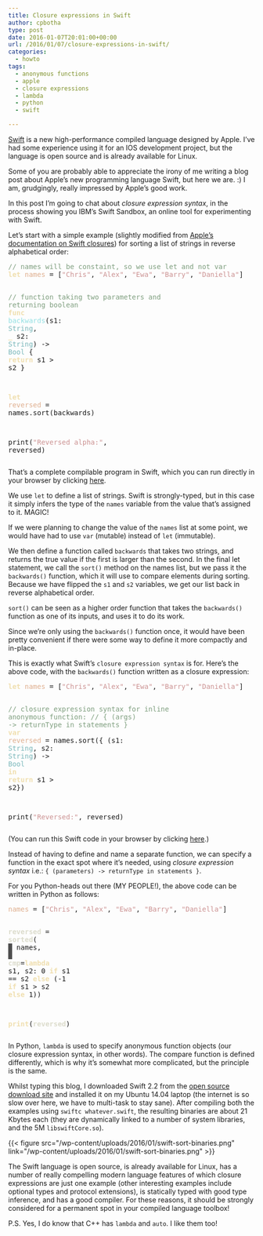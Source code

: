 ```yaml
---
title: Closure expressions in Swift
author: cpbotha
type: post
date: 2016-01-07T20:01:00+00:00
url: /2016/01/07/closure-expressions-in-swift/
categories:
  - howto
tags:
  - anonymous functions
  - apple
  - closure expressions
  - lambda
  - python
  - swift

---
```

[Swift][1] is a new high-performance compiled language designed by Apple. I’ve had some experience using it for an IOS development project, but the language is open source and is already available for Linux. 

Some of you are probably able to appreciate the irony of me writing a blog post about Apple’s new programming language Swift, but here we are. :) I am, grudgingly, really impressed by Apple’s good work. 

In this post I’m going to chat about _closure expression syntax_, in the process showing you IBM’s Swift Sandbox, an online tool for experimenting with Swift. 

Let’s start with a simple example (slightly modified from [Apple’s documentation on Swift closures][2]) for sorting a list of strings in reverse alphabetical order: 

<div class="org-src-container">
<pre class="src src-swift"><span style="color: #7F9F7F;">// names will be constaint, so we use let and not var</span>
<span style="color: #F0DFAF; font-weight: bold;">let</span> <span style="color: #DFAF8F;">names </span>= [<span style="color: #CC9393;">"Chris"</span>, <span style="color: #CC9393;">"Alex"</span>, <span style="color: #CC9393;">"Ewa"</span>, <span style="color: #CC9393;">"Barry"</span>, <span style="color: #CC9393;">"Daniella"</span>]

<span style="color: #7F9F7F;">// function taking two parameters and returning boolean</span>
<span style="color: #F0DFAF; font-weight: bold;">func</span> <span style="color: #93E0E3;">backwards</span>(s1: <span style="color: #7CB8BB;">String</span>, <span style="color: #F0DFAF; font-weight: bold;">_</span> s2: <span style="color: #7CB8BB;">String</span>) -&gt; <span style="color: #7CB8BB;">Bool</span> {
    <span style="color: #F0DFAF; font-weight: bold;">return</span> s1 &gt; s2
}

<span style="color: #F0DFAF; font-weight: bold;">let</span> <span style="color: #DFAF8F;">reversed </span>= names.sort(backwards)

print(<span style="color: #CC9393;">"Reversed alpha:"</span>, reversed)
</pre>
</div>

That’s a complete compilable program in Swift, which you can run directly in your browser by clicking [here][3]. 

We use `let` to define a list of strings. Swift is strongly-typed, but in this case it simply infers the type of the `names` variable from the value that’s assigned to it. MAGIC! 

If we were planning to change the value of the `names` list at some point, we would have had to use `var` (mutable) instead of `let` (immutable). 

We then define a function called `backwards` that takes two strings, and returns the true value if the first is larger than the second. In the final let statement, we call the `sort()` method on the names list, but we pass it the `backwards()` function, which it will use to compare elements during sorting. Because we have flipped the `s1` and `s2` variables, we get our list back in reverse alphabetical order. 

`sort()` can be seen as a higher order function that takes the `backwards()` function as one of its inputs, and uses it to do its work. 

Since we’re only using the `backwards()` function once, it would have been pretty convenient if there were some way to define it more compactly and in-place. 

This is exactly what Swift’s `closure expression syntax` is for. Here’s the above code, with the `backwards()` function written as a closure expression: 

<div class="org-src-container">
<pre class="src src-swift"><span style="color: #F0DFAF; font-weight: bold;">let</span> <span style="color: #DFAF8F;">names </span>= [<span style="color: #CC9393;">"Chris"</span>, <span style="color: #CC9393;">"Alex"</span>, <span style="color: #CC9393;">"Ewa"</span>, <span style="color: #CC9393;">"Barry"</span>, <span style="color: #CC9393;">"Daniella"</span>]

<span style="color: #7F9F7F;">// closure expression syntax for inline anonymous function:</span>
<span style="color: #7F9F7F;">// { (args) -&gt; returnType in statements }</span>
<span style="color: #F0DFAF; font-weight: bold;">var</span> <span style="color: #DFAF8F;">reversed </span>= names.sort({ (s1: <span style="color: #7CB8BB;">String</span>, s2: <span style="color: #7CB8BB;">String</span>) -&gt; <span style="color: #7CB8BB;">Bool</span> <span style="color: #F0DFAF; font-weight: bold;">in</span> <span style="color: #F0DFAF; font-weight: bold;">return</span> s1 &gt; s2})

print(<span style="color: #CC9393;">"Reversed:"</span>, reversed)
</pre>
</div>

(You can run this Swift code in your browser by clicking [here][4].) 

Instead of having to define and name a separate function, we can specify a function in the exact spot where it’s needed, using _closure expression syntax_ i.e.: `{ (parameters) -> returnType in statements }`. 

For you Python-heads out there (MY PEOPLE!), the above code can be written in Python as follows: 

<div class="org-src-container">
<pre class="src src-python"><span style="color: #DFAF8F;">names</span> = [<span style="color: #CC9393;">"Chris"</span>, <span style="color: #CC9393;">"Alex"</span>, <span style="color: #CC9393;">"Ewa"</span>, <span style="color: #CC9393;">"Barry"</span>, <span style="color: #CC9393;">"Daniella"</span>]

<span style="color: #DCDCCC; font-weight: bold;">reversed</span> = <span style="color: #DCDCCC; font-weight: bold;">sorted</span>(
<span style="color: #DCDCCC; background-color: #4F4F4F;"> </span>   names,
<span style="color: #DCDCCC; background-color: #4F4F4F;"> </span>   <span style="color: #DCDCCC; font-weight: bold;">cmp</span>=<span style="color: #F0DFAF; font-weight: bold;">lambda</span> s1, s2: 0 <span style="color: #F0DFAF; font-weight: bold;">if</span> s1 == s2 <span style="color: #F0DFAF; font-weight: bold;">else</span> (-1 <span style="color: #F0DFAF; font-weight: bold;">if</span> s1 &gt; s2 <span style="color: #F0DFAF; font-weight: bold;">else</span> 1))

<span style="color: #F0DFAF; font-weight: bold;">print</span>(<span style="color: #DCDCCC; font-weight: bold;">reversed</span>)
</pre>
</div>

In Python, `lambda` is used to specify anonymous function objects (our closure expression syntax, in other words). The compare function is defined differently, which is why it’s somewhat more complicated, but the principle is the same. 

Whilst typing this blog, I downloaded Swift 2.2 from the [open source download site][5] and installed it on my Ubuntu 14.04 laptop (the internet is so slow over here, we have to multi-task to stay sane). After compiling both the examples using `swiftc whatever.swift`, the resulting binaries are about 21 Kbytes each (they are dynamically linked to a number of system libraries, and the 5M `libswiftCore.so`). 

{{< figure src="/wp-content/uploads/2016/01/swift-sort-binaries.png" link="/wp-content/uploads/2016/01/swift-sort-binaries.png" >}}

The Swift language is open source, is already available for Linux, has a number of really compelling modern language features of which closure expressions are just one example (other interesting examples include optional types and protocol extensions), is statically typed with good type inference, and has a good compiler. For these reasons, it should be strongly considered for a permanent spot in your compiled language toolbox! 

P.S. Yes, I do know that C++ has `lambda` and `auto`. I like them too!

 [1]: https://swift.org/
 [2]: https://developer.apple.com/library/ios/documentation/Swift/Conceptual/Swift_Programming_Language/Closures.html#//apple_ref/doc/uid/TP40014097-CH11-ID95
 [3]: http://swiftlang.ng.bluemix.net/#/repl/6ab18271be682adc2a39c45988978ee92826c41faf70ed4420664fce1cd42bc8
 [4]: http://swiftlang.ng.bluemix.net/#/repl/0dbcdef74dfef00da5c7f21878cb5ed42739796116a6fd232ab20f05d6040a81
 [5]: https://swift.org/download/#latest-development-snapshots
